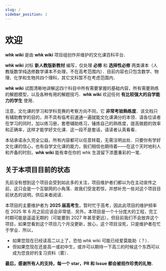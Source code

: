 ```yaml
---
slug: /
sidebar_position: 1
---
```


# 欢迎

**whk wiki** 是由 **whk wiki** 项目组创作并维护的文化课百科平台．

**whk wiki** 对标 **新人教版新教材** 编写，仅处理 **必修** 和 **选择性必修** 两类课本（人教版数学纯选修数学课本不处理，不在高考范围内）．目前内容也只包含数学、物理、化学和生物共四个理科，其它文科暂不在考虑范围内．

**whk wiki** 试图清晰地讲解这四个科目中所有需要掌握的基础内容，所有需要熟练的解题模型，以及各种有用的解题技巧．**whk wiki** 欢迎任何 **有比较强大的自学能力的学生** 使用．

注意，文化课的学习和学科竞赛的考察方向不同，它 **非常考验熟练度**．该文档只有辅助教学的目的，并不具有临考前速通一遍就能文化课满分的本领．请各位读者在学习的同时，加以练习册，套卷辅助练习，锤炼自己的熟练度，提高做题的效率和正确率，这样才能学好文化课．这一段不是套话，请读者认真看看．

本站承诺永久完全公益，所有内容都可以任意转载，无需注明出处．只要你有学好文化课的信心，也有自学文化课的能力，我们相信也期待着——在这个天时地利人和齐备的时刻，**whk wiki** 能有幸在你的 whk 生涯留下浓墨重彩的一笔．

## 关于本项目目前的状态

先前没有想到这个项目会受到如此多的关注，项目维护者们都以为在主动宣传之前，这只会是一个互联网的小角落．故我们受宠若惊，并想补充一些对这个项目目前状态的说明，供后来者阅读．

本项目的主要维护者为 **2025 届高考生**，暂时忙于高考，因此此项目的维护频率在 2025 年 6 月之前应该会非常低．另外，本项目是一个十分庞大的工程，完工时期可能是遥遥无期的（可能要到 2027 年甚至更远），但目前我们不会放弃这个项目，如果您看到这个项目几个月没更新，放心，这个项目没死，只是维护者在忙于学业．所以，

- 如果您现在已经读高二以上了，恐怕 whk wiki 可能已经爱莫能助（？）．
- 但如果您现在还是高一或初中生，或许可以期待一下高三的时候这个东西可以成为您良好的复习资料（雾）．

**最后，感谢所有人的支持，每一个 star，PR 和 Issue 都会被视作珍贵的礼物**．
